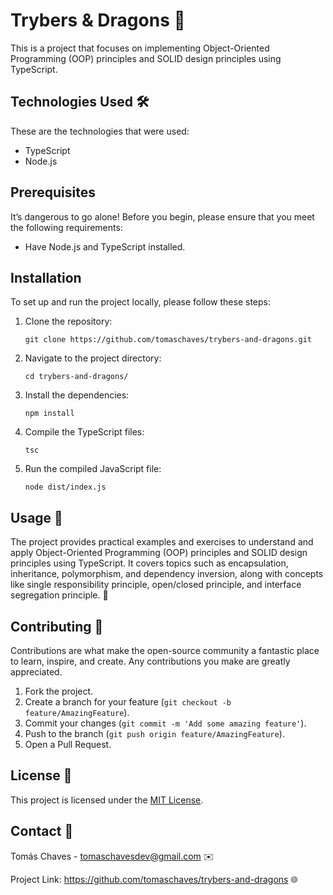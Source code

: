 <!-- Olá, Tryber!
Esse é apenas um arquivo inicial para o README do seu projeto.
É essencial que você preencha esse documento por conta própria, ok?
Não deixe de usar nossas dicas de escrita de README de projetos, e deixe sua criatividade brilhar!
:warning: IMPORTANTE: você precisa deixar nítido:
- quais arquivos/pastas foram desenvolvidos por você; 
- quais arquivos/pastas foram desenvolvidos por outra pessoa estudante;
- quais arquivos/pastas foram desenvolvidos pela Trybe.
-->
<h1>Trybers & Dragons 🐉</h1>

<p>This is a project that focuses on implementing Object-Oriented Programming (OOP) principles and SOLID design principles using TypeScript.</p>

<h2>Technologies Used 🛠️</h2>

<p>These are the technologies that were used:</p>

<ul>
  <li>TypeScript</li>
  <li>Node.js</li>
</ul>

<h2>Prerequisites</h2>

<p>It’s dangerous to go alone! Before you begin, please ensure that you meet the following requirements:</p>

<ul>
  <li>Have Node.js and TypeScript installed.</li>
</ul>

<h2>Installation</h2>

<p>To set up and run the project locally, please follow these steps:</p>

<ol>
  <li>Clone the repository:</li>

  <pre><code>git clone https://github.com/tomaschaves/trybers-and-dragons.git</code></pre>

  <li>Navigate to the project directory:</li>

  <pre><code>cd trybers-and-dragons/</code></pre>

  <li>Install the dependencies:</li>

  <pre><code>npm install</code></pre>

  <li>Compile the TypeScript files:</li>

  <pre><code>tsc</code></pre>

  <li>Run the compiled JavaScript file:</li>

  <pre><code>node dist/index.js</code></pre>
</ol>

<h2>Usage 🚀</h2>

<p>The project provides practical examples and exercises to understand and apply Object-Oriented Programming (OOP) principles and SOLID design principles using TypeScript. It covers topics such as encapsulation, inheritance, polymorphism, and dependency inversion, along with concepts like single responsibility principle, open/closed principle, and interface segregation principle. 🚀</p>

<h2>Contributing 🤝</h2>

<p>Contributions are what make the open-source community a fantastic place to learn, inspire, and create. Any contributions you make are greatly appreciated.</p>

<ol>
  <li>Fork the project.</li>
  <li>Create a branch for your feature (<code>git checkout -b feature/AmazingFeature</code>).</li>
  <li>Commit your changes (<code>git commit -m 'Add some amazing feature'</code>).</li>
  <li>Push to the branch (<code>git push origin feature/AmazingFeature</code>).</li>
  <li>Open a Pull Request.</li>
</ol>

<h2>License 📜</h2>

<p>This project is licensed under the <a href="LICENSE">MIT License</a>.</p>

<h2>Contact 📧</h2>

<p>Tomás Chaves - <a href="mailto:tomaschavesdev@gmail.com">tomaschavesdev@gmail.com</a> ✉️</p>

<p>Project Link: <a href="https://github.com/tomaschaves/trybers-and-dragons">https://github.com/tomaschaves/trybers-and-dragons</a> 🌐</p>
